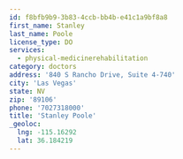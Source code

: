 ```yaml
---
id: f8bfb9b9-3b83-4ccb-bb4b-e41c1a9bf8a8
first_name: Stanley
last_name: Poole
license_type: DO
services:
  - physical-medicinerehabilitation
category: doctors
address: '840 S Rancho Drive, Suite 4-740'
city: 'Las Vegas'
state: NV
zip: '89106'
phone: '7027318000'
title: 'Stanley Poole'
_geoloc:
  lng: -115.16292
  lat: 36.184219
---
```

